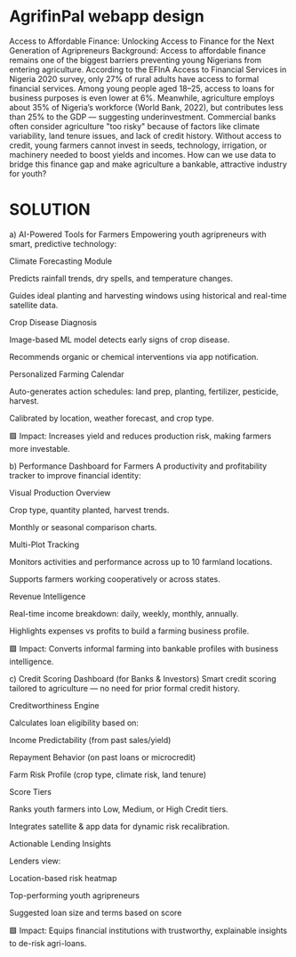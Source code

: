 # AgrifinPal webapp design
Access to Affordable Finance: Unlocking Access to Finance for the Next Generation of Agripreneurs
Background:
Access to affordable finance remains one of the biggest barriers preventing young Nigerians from entering agriculture.
According to the EFInA Access to Financial Services in Nigeria 2020 survey, only 27% of rural adults have access to formal financial services. Among young people aged 18–25, access to loans for business purposes is even lower at 6%.
Meanwhile, agriculture employs about 35% of Nigeria’s workforce (World Bank, 2022), but contributes less than 25% to the GDP — suggesting underinvestment.
Commercial banks often consider agriculture "too risky" because of factors like climate variability, land tenure issues, and lack of credit history. Without access to credit, young farmers cannot invest in seeds, technology, irrigation, or machinery needed to boost yields and incomes.
How can we use data to bridge this finance gap and make agriculture a bankable, attractive industry for youth?



# SOLUTION
a) AI-Powered Tools for Farmers
Empowering youth agripreneurs with smart, predictive technology:

Climate Forecasting Module

Predicts rainfall trends, dry spells, and temperature changes.

Guides ideal planting and harvesting windows using historical and real-time satellite data.

Crop Disease Diagnosis

Image-based ML model detects early signs of crop disease.

Recommends organic or chemical interventions via app notification.

Personalized Farming Calendar

Auto-generates action schedules: land prep, planting, fertilizer, pesticide, harvest.

Calibrated by location, weather forecast, and crop type.

🟩 Impact: Increases yield and reduces production risk, making farmers more investable.

b) Performance Dashboard for Farmers
A productivity and profitability tracker to improve financial identity:

Visual Production Overview

Crop type, quantity planted, harvest trends.

Monthly or seasonal comparison charts.

Multi-Plot Tracking

Monitors activities and performance across up to 10 farmland locations.

Supports farmers working cooperatively or across states.

Revenue Intelligence

Real-time income breakdown: daily, weekly, monthly, annually.

Highlights expenses vs profits to build a farming business profile.

🟩 Impact: Converts informal farming into bankable profiles with business intelligence.

c) Credit Scoring Dashboard (for Banks & Investors)
Smart credit scoring tailored to agriculture — no need for prior formal credit history.

Creditworthiness Engine

Calculates loan eligibility based on:

Income Predictability (from past sales/yield)

Repayment Behavior (on past loans or microcredit)

Farm Risk Profile (crop type, climate risk, land tenure)

Score Tiers

Ranks youth farmers into Low, Medium, or High Credit tiers.

Integrates satellite & app data for dynamic risk recalibration.

Actionable Lending Insights

Lenders view:

Location-based risk heatmap

Top-performing youth agripreneurs

Suggested loan size and terms based on score

🟩 Impact: Equips financial institutions with trustworthy, explainable insights to de-risk agri-loans.
